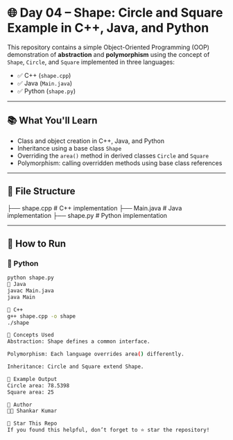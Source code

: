 # 🌐 Day 04 – Shape: Circle and Square Example in C++, Java, and Python

This repository contains a simple Object-Oriented Programming (OOP) demonstration of **abstraction** and **polymorphism** using the concept of `Shape`, `Circle`, and `Square` implemented in three languages:

- ✅ C++ (`shape.cpp`)
- ✅ Java (`Main.java`)
- ✅ Python (`shape.py`)

---

## 📚 What You'll Learn

- Class and object creation in C++, Java, and Python
- Inheritance using a base class `Shape`
- Overriding the `area()` method in derived classes `Circle` and `Square`
- Polymorphism: calling overridden methods using base class references

---

## 📁 File Structure

├── shape.cpp # C++ implementation
├── Main.java # Java implementation
├── shape.py # Python implementation


---

## 🚀 How to Run

### 🔹 Python
```bash
python shape.py
🔹 Java
javac Main.java
java Main

🔹 C++
g++ shape.cpp -o shape
./shape

🔧 Concepts Used
Abstraction: Shape defines a common interface.

Polymorphism: Each language overrides area() differently.

Inheritance: Circle and Square extend Shape.

📸 Example Output
Circle area: 78.5398
Square area: 25

📌 Author
👨‍💻 Shankar Kumar

🌟 Star This Repo
If you found this helpful, don’t forget to ⭐ star the repository!
